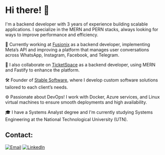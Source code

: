# Hi there! 👋  

I'm a backend developer with 3 years of experience building scalable applications. I specialize in the MERN and PERN stacks, always looking for ways to improve performance and efficiency.  

💼 Currently working at [Fusionix](https://www.fusionix.net/) as a backend developer, implementing Meta’s API and improving a platform that manages user conversations across WhatsApp, Instagram, Facebook, and Telegram.  

🚀 I also collaborate on [TicketSpace](https://ticketspace.com.ar/) as a backend developer, using MERN and Fastify to enhance the platform.  

🛠️ Founder of [Stable Software](https://stable.com.ar/), where I develop custom software solutions tailored to each client’s needs.  

⚙️ Passionate about DevOps! I work with Docker, Azure services, and Linux virtual machines to ensure smooth deployments and high availability.  

🎓 I have a Systems Analyst degree and I'm currently studying Systems Engineering at the National Technological University (UTN).  


## Contact:
[![Email](https://img.shields.io/badge/valentinolopezbruno@gmail.com-email_-D14836?style=for-the-badge&logo=gmail&logoColor=white&labelColor=101010)](valentinolopezbruno@gmail.com)
[![LinkedIn](https://img.shields.io/badge/LinkedIn-Valentino_Lopez-0077B5?style=for-the-badge&logo=linkedin&logoColor=white&labelColor=101010)](https://www.linkedin.com/in/valentinolopezbruno/)

